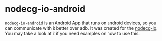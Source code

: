 # nodecg-io-android

`nodecg-io-android` is an Android App that runs on android devices, so you can communicate with it better over adb. It was created for the [nodecg-io](https://github.com/codeoverflow-org/nodecg-io). You may take a look at it if you need examples on how to use this.
